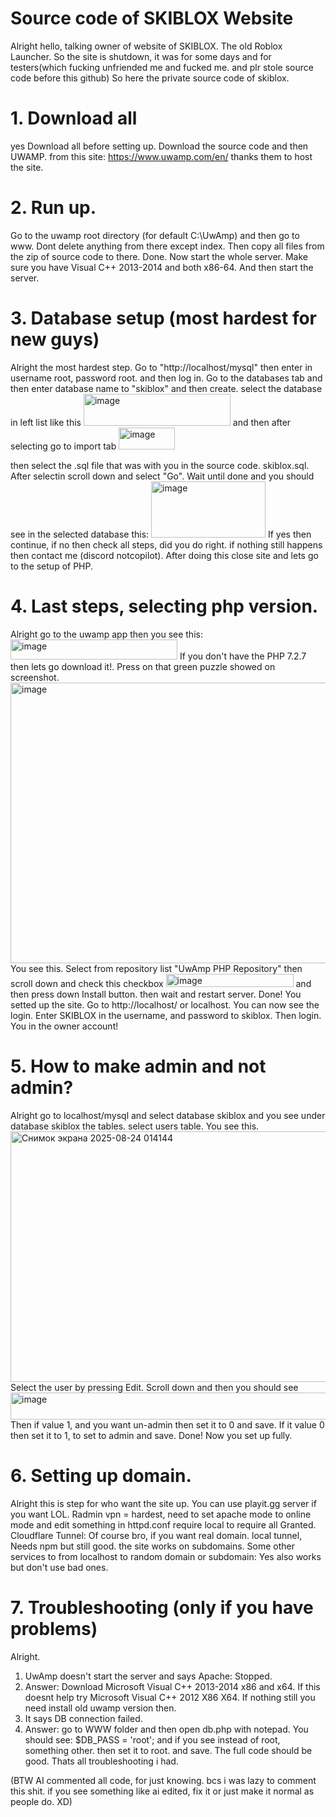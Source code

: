 # Source code of SKIBLOX Website
Alright hello, talking owner of website of SKIBLOX. The old Roblox Launcher.
So the site is shutdown, it was for some days and for testers(which fucking unfriended me and fucked me. and plr stole source code before this github)
So here the private source code of skiblox.

# 1. Download all
yes Download all before setting up.
Download the source code and then UWAMP. from this site: https://www.uwamp.com/en/ thanks them to host the site.

# 2. Run up.
Go to the uwamp root directory (for default C:\UwAmp) and then go to www. Dont delete anything from there except index. Then copy all files from the zip of source code to there. Done.
Now start the whole server. Make sure you have Visual C++ 2013-2014 and both x86-64. And then start the server. 

# 3. Database setup (most hardest for new guys)
Alright the most hardest step. Go to "http://localhost/mysql" then enter in username root, password root. and then log in. Go to the databases tab and then enter database name to "skiblox" and then create. select the database in left list like this <img width="235" height="51" alt="image" src="https://github.com/user-attachments/assets/24d462a3-4b06-4d27-beb5-ae9949f101f9" /> and then after selecting go to import tab <img width="90" height="35" alt="image" src="https://github.com/user-attachments/assets/791576e3-d313-40c3-8e44-2e1478b43013" />


then select the .sql file that was with you in the source code. skiblox.sql. After selectin scroll down and select "Go". Wait until done and you should see in the selected database this: <img width="183" height="90" alt="image" src="https://github.com/user-attachments/assets/da0affd1-5ca2-41c4-95f1-16ef0b415b63" /> If yes then continue, if no then check all steps, did you do right. if nothing still happens then contact me (discord notcopilot). After doing this close site and lets go to the setup of PHP.
# 4. Last steps, selecting php version.
Alright go to the uwamp app then you see this: <img width="267" height="32" alt="image" src="https://github.com/user-attachments/assets/f825d7fe-a975-43f6-bf13-4a4937640633" /> If you don't have the PHP 7.2.7 then lets go download it!. Press on that green puzzle showed on screenshot. <img width="524" height="449" alt="image" src="https://github.com/user-attachments/assets/b5d31975-339e-4f9a-bbb4-27e36b501d88" /> You see this. Select from repository list "UwAmp PHP Repository" then scroll down and check this checkbox <img width="204" height="21" alt="image" src="https://github.com/user-attachments/assets/01a9544c-b654-4a00-809c-54834f8992b4" /> and then press down Install button. then wait and restart server. Done! You setted up the site. Go to http://localhost/ or localhost. You can now see the login. Enter SKIBLOX in the username, and password to skiblox. Then login. You in the owner account!
# 5. How to make admin and not admin?
Alright go to localhost/mysql and select database skiblox and you see under database skiblox the tables. select users table. You see this. <img width="1104" height="401" alt="Снимок экрана 2025-08-24 014144" src="https://github.com/user-attachments/assets/d13746ca-904d-4771-9a7b-563d04b4ab9f" /> Select the user by pressing Edit. Scroll down and then you should see <img width="651" height="43" alt="image" src="https://github.com/user-attachments/assets/47b9aa70-e29f-4f3e-b45a-a15a303e011d" /> Then if value 1, and you want un-admin then set it to 0 and save. If it value 0 then set it to 1, to set to admin and save. Done! Now you set up fully.

# 6. Setting up domain.
Alright this is step for who want the site up. You can use playit.gg server if you want LOL. Radmin vpn = hardest, need to set apache mode to online mode and edit something in httpd.conf require local to require all Granted. Cloudflare Tunnel: Of course bro, if you want real domain. local tunnel, Needs npm but still good. the site works on subdomains. Some other services to from localhost to random domain or subdomain: Yes also works but don't use bad ones.

# 7. Troubleshooting (only if you have problems)
Alright.
1. UwAmp doesn't start the server and says Apache: Stopped.
2. Answer: Download Microsoft Visual C++ 2013-2014 x86 and x64. If this doesnt help try Microsoft Visual C++ 2012 X86 X64. If nothing still you need install old uwamp version then.
3. It says DB connection failed.
4. Answer: go to WWW folder and then open db.php with notepad. You should see: $DB_PASS = 'root'; and if you see instead of root, something other. then set it to root. and save.
The full code should be good.
Thats all troubleshooting i had.


(BTW AI commented all code, for just knowing. bcs i was lazy to comment this shit. if you see something like ai edited, fix it or just make it normal as people do. XD)





